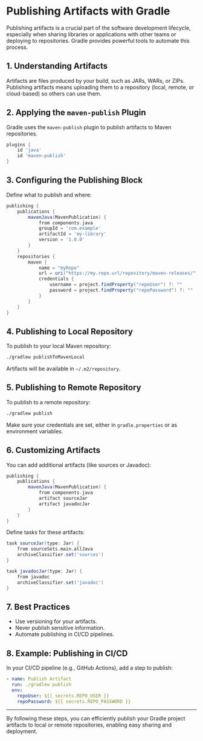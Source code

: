 # Publishing Artifacts with Gradle

Publishing artifacts is a crucial part of the software development lifecycle, especially when sharing libraries or applications with other teams or deploying to repositories. Gradle provides powerful tools to automate this process.

## 1. Understanding Artifacts

Artifacts are files produced by your build, such as JARs, WARs, or ZIPs. Publishing artifacts means uploading them to a repository (local, remote, or cloud-based) so others can use them.

## 2. Applying the `maven-publish` Plugin

Gradle uses the `maven-publish` plugin to publish artifacts to Maven repositories.

```groovy
plugins {
    id 'java'
    id 'maven-publish'
}
```

## 3. Configuring the Publishing Block

Define what to publish and where:

```groovy
publishing {
    publications {
        mavenJava(MavenPublication) {
            from components.java
            groupId = 'com.example'
            artifactId = 'my-library'
            version = '1.0.0'
        }
    }
    repositories {
        maven {
            name = "myRepo"
            url = uri("https://my.repo.url/repository/maven-releases/")
            credentials {
                username = project.findProperty("repoUser") ?: ""
                password = project.findProperty("repoPassword") ?: ""
            }
        }
    }
}
```

## 4. Publishing to Local Repository

To publish to your local Maven repository:

```sh
./gradlew publishToMavenLocal
```

Artifacts will be available in `~/.m2/repository`.

## 5. Publishing to Remote Repository

To publish to a remote repository:

```sh
./gradlew publish
```

Make sure your credentials are set, either in `gradle.properties` or as environment variables.

## 6. Customizing Artifacts

You can add additional artifacts (like sources or Javadoc):

```groovy
publishing {
    publications {
        mavenJava(MavenPublication) {
            from components.java
            artifact sourceJar
            artifact javadocJar
        }
    }
}
```

Define tasks for these artifacts:

```groovy
task sourceJar(type: Jar) {
    from sourceSets.main.allJava
    archiveClassifier.set('sources')
}

task javadocJar(type: Jar) {
    from javadoc
    archiveClassifier.set('javadoc')
}
```

## 7. Best Practices

- Use versioning for your artifacts.
- Never publish sensitive information.
- Automate publishing in CI/CD pipelines.

## 8. Example: Publishing in CI/CD

In your CI/CD pipeline (e.g., GitHub Actions), add a step to publish:

```yaml
- name: Publish Artifact
  run: ./gradlew publish
  env:
    repoUser: ${{ secrets.REPO_USER }}
    repoPassword: ${{ secrets.REPO_PASSWORD }}
```

---

By following these steps, you can efficiently publish your Gradle project artifacts to local or remote repositories, enabling easy sharing and deployment.
